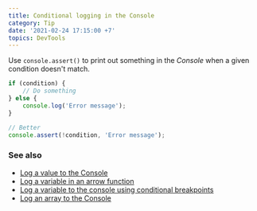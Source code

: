 ```yaml
---
title: Conditional logging in the Console
category: Tip
date: '2021-02-24 17:15:00 +7'
topics: DevTools
---
```


Use `console.assert()` to print out something in the _Console_ when a given condition doesn't match.

```js
if (condition) {
    // Do something
} else {
    console.log('Error message');
}

// Better
console.assert(!condition, 'Error message');
```

### See also

-   [Log a value to the Console](/log-a-value-to-the-console.html)
-   [Log a variable in an arrow function](/log-a-variable-in-an-arrow-function.html)
-   [Log a variable to the console using conditional breakpoints](/log-a-variable-to-the-console-using-conditional-breakpoints.html)
-   [Log an array to the Console](/log-an-array-to-the-console.html)
